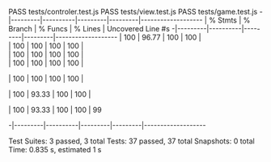  PASS  tests/controler.test.js
 PASS  tests/view.test.js
 PASS  tests/game.test.js
-|---------|----------|---------|---------|-------------------
 | % Stmts | % Branch | % Funcs | % Lines | Uncovered Line #s 
-|---------|----------|---------|---------|-------------------
 |     100 |    96.77 |     100 |     100 |                   
  |     100 |      100 |     100 |     100 |                   
   |     100 |      100 |     100 |     100 |                   
  |     100 |      100 |     100 |     100 |                 
 
   |     100 |      100 |     100 |     100 |                
  
  |     100 |    93.33 |     100 |     100 |                 
 
   |     100 |    93.33 |     100 |     100 | 99             
  
-|---------|----------|---------|---------|-------------------

Test Suites: 3 passed, 3 total
Tests:       37 passed, 37 total
Snapshots:   0 total
Time:        0.835 s, estimated 1 s